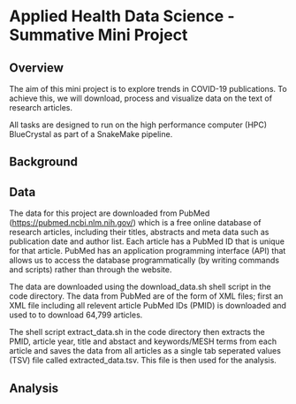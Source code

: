 # Applied Health Data Science - Summative Mini Project

## Overview
The aim of this mini project is to explore trends in COVID-19 publications. To achieve this, we
will download, process and visualize data on the text of research articles.

All tasks are designed to run on the high performance computer (HPC) BlueCrystal as part of a SnakeMake pipeline.


## Background




## Data
The data for this project are downloaded from PubMed (https://pubmed.ncbi.nlm.nih.gov/) which is a free online database of research articles, including their titles, abstracts and meta data such as publication date and author list. Each
article has a PubMed ID that is unique for that article. PubMed has an application programming interface (API) that allows us to access the database programmatically (by writing commands and scripts) rather than through the website.

The data are downloaded using the download_data.sh shell script in the code directory. The data from PubMed are of the form of XML files; first an XML file including all relevent article PubMed IDs (PMID) is downloaded and used to to download 64,799 articles.

The shell script extract_data.sh in the code directory then extracts the PMID, article year, title and abstact and keywords/MESH terms from each article and saves the data from all articles as a single tab seperated values (TSV) file called extracted_data.tsv. This file is then used for the analysis.


## Analysis
